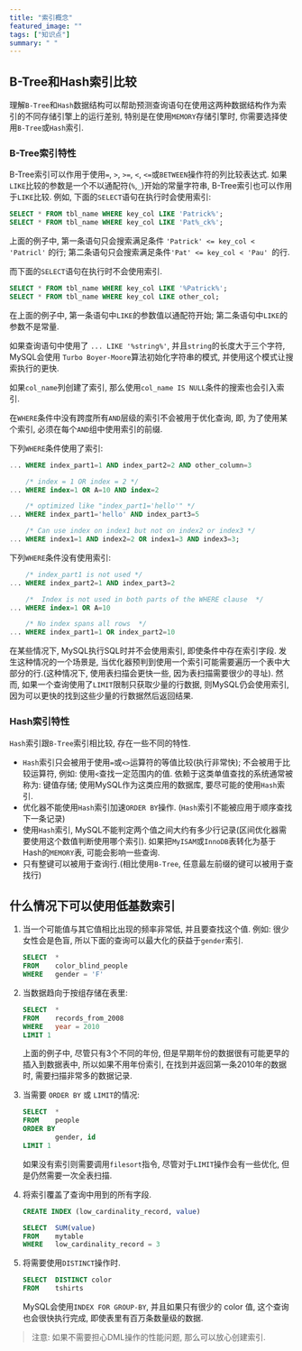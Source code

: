```yaml
---
title: "索引概念"
featured_image: ""
tags: ["知识点"]
summary: " "
---
```


## B-Tree和Hash索引比较

理解`B-Tree`和`Hash`数据结构可以帮助预测查询语句在使用这两种数据结构作为索引的不同存储引擎上的运行差别, 特别是在使用`MEMORY`存储引擎时, 你需要选择使用`B-Tree`或`Hash`索引.

### B-Tree索引特性

B-Tree索引可以作用于使用`=`, `>`, `>=`, `<`, `<=`或`BETWEEN`操作符的列比较表达式. 如果`LIKE`比较的参数是一个不以通配符(`%`,`_`)开始的常量字符串, B-Tree索引也可以作用于`LIKE`比较. 例如, 下面的`SELECT`语句在执行时会使用索引:

```sql
SELECT * FROM tbl_name WHERE key_col LIKE 'Patrick%';
SELECT * FROM tbl_name WHERE key_col LIKE 'Pat%_ck%';
```

上面的例子中, 第一条语句只会搜索满足条件 `'Patrick' <= key_col < 'Patricl'` 的行; 第二条语句只会搜索满足条件`'Pat' <= key_col < 'Pau' `的行.

而下面的`SELECT`语句在执行时不会使用索引.

```sql
SELECT * FROM tbl_name WHERE key_col LIKE '%Patrick%';
SELECT * FROM tbl_name WHERE key_col LIKE other_col;
```

在上面的例子中, 第一条语句中`LIKE`的参数值以通配符开始; 第二条语句中`LIKE`的参数不是常量.

如果查询语句中使用了 `... LIKE '%string%'`, 并且`string`的长度大于三个字符, MySQL会使用 `Turbo Boyer-Moore`算法初始化字符串的模式, 并使用这个模式让搜索执行的更快.

如果`col_name`列创建了索引, 那么使用`col_name IS NULL`条件的搜索也会引入索引.

在`WHERE`条件中没有跨度所有`AND`层级的索引不会被用于优化查询, 即, 为了使用某个索引, 必须在每个`AND`组中使用索引的前缀.

下列`WHERE`条件使用了索引:

```sql
... WHERE index_part1=1 AND index_part2=2 AND other_column=3

    /* index = 1 OR index = 2 */
... WHERE index=1 OR A=10 AND index=2

    /* optimized like "index_part1='hello'" */
... WHERE index_part1='hello' AND index_part3=5

    /* Can use index on index1 but not on index2 or index3 */
... WHERE index1=1 AND index2=2 OR index1=3 AND index3=3;
```

下列`WHERE`条件没有使用索引:

```sql
    /* index_part1 is not used */
... WHERE index_part2=1 AND index_part3=2

    /*  Index is not used in both parts of the WHERE clause  */
... WHERE index=1 OR A=10

    /* No index spans all rows  */
... WHERE index_part1=1 OR index_part2=10
```

在某些情况下, MySQL执行SQL时并不会使用索引, 即使条件中存在索引字段. 发生这种情况的一个场景是, 当优化器预判到使用一个索引可能需要遍历一个表中大部分的行.(这种情况下, 使用表扫描会更快一些, 因为表扫描需要很少的寻址). 然而, 如果一个查询使用了`LIMIT`限制只获取少量的行数据, 则MySQL仍会使用索引, 因为可以更快的找到这些少量的行数据然后返回结果.


### Hash索引特性

`Hash`索引跟`B-Tree`索引相比较, 存在一些不同的特性.

* `Hash`索引只会被用于使用`=`或`<>`运算符的等值比较(执行非常快); 不会被用于比较运算符, 例如: 使用`<`查找一定范围内的值. 依赖于这类单值查找的系统通常被称为: 键值存储; 使用MySQL作为这类应用的数据库, 要尽可能的使用`Hash`索引.
* 优化器不能使用`Hash`索引加速`ORDER BY`操作. (`Hash`索引不能被应用于顺序查找下一条记录)
* 使用`Hash`索引, MySQL不能判定两个值之间大约有多少行记录(区间优化器需要使用这个数值判断使用哪个索引). 如果把`MyISAM`或`InnoDB`表转化为基于Hash的`MEMORY`表, 可能会影响一些查询.
* 只有整键可以被用于查询行.(相比使用`B-Tree`, 任意最左前缀的键可以被用于查找行)

## 什么情况下可以使用低基数索引

1. 当一个可能值与其它值相比出现的频率非常低, 并且要查找这个值. 例如: 很少女性会是色盲, 所以下面的查询可以最大化的获益于`gender`索引.

    ```sql
    SELECT  *
    FROM    color_blind_people
    WHERE   gender = 'F'
    ```
1. 当数据趋向于按组存储在表里:

    ```sql
    SELECT  *
    FROM    records_from_2008
    WHERE   year = 2010
    LIMIT 1
    ```

    上面的例子中, 尽管只有3个不同的年份, 但是早期年份的数据很有可能更早的插入到数据表中, 所以如果不用年份索引, 在找到并返回第一条2010年的数据时, 需要扫描非常多的数据记录.

1. 当需要 `ORDER BY` 或 `LIMIT`的情况:

    ```sql
    SELECT  *
    FROM    people
    ORDER BY
            gender, id
    LIMIT 1
    ```

    如果没有索引则需要调用`filesort`指令, 尽管对于`LIMIT`操作会有一些优化, 但是仍然需要一次全表扫描.

1. 将索引覆盖了查询中用到的所有字段.

    ```sql
    CREATE INDEX (low_cardinality_record, value)

    SELECT  SUM(value)
    FROM    mytable
    WHERE   low_cardinality_record = 3
    ```

1. 将需要使用`DISTINCT`操作时.

    ```sql
    SELECT  DISTINCT color
    FROM    tshirts
    ```

    MySQL会使用`INDEX FOR GROUP-BY`, 并且如果只有很少的 color 值, 这个查询也会很快执行完成, 即使表里有百万条数量级的数据.

> 注意: 如果不需要担心DML操作的性能问题, 那么可以放心创建索引.
